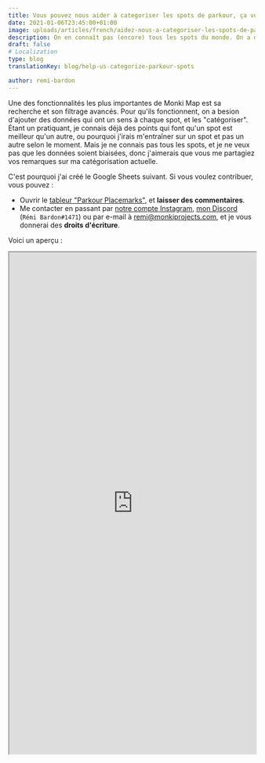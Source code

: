 ```yaml
---
title: Vous pouvez nous aider à categoriser les spots de parkour, ça vous tente ?
date: 2021-01-06T23:45:00+01:00
image: uploads/articles/french/aidez-nous-a-categoriser-les-spots-de-parkour.jpg
description: On en connaît pas (encore) tous les spots du monde. On a donc créé un tableur collaboratif pour les catégoriser et en lister les informations importantes.
draft: false
# Localization
type: blog
translationKey: blog/help-us-categorize-parkour-spots

author: remi-bardon
---
```


Une des fonctionnalités les plus importantes de Monki Map est sa recherche et son filtrage avancés. Pour qu'ils fonctionnent, on a besion d'ajouter des données qui ont un sens à chaque spot, et les "catégoriser". Étant un pratiquant, je connais déjà des points qui font qu'un spot est meilleur qu'un autre, ou pourquoi j'irais m'entraîner sur un spot et pas un autre selon le moment. Mais je ne connais pas tous les spots, et je ne veux pas que les données soient biaisées, donc j'aimerais que vous me partagiez vos remarques sur ma catégorisation actuelle.

C'est pourquoi j'ai créé le Google Sheets suivant. Si vous voulez contribuer, vous pouvez :

- Ouvrir le [tableur "Parkour Placemarks"](https://docs.google.com/spreadsheets/d/1rlVB6HAOHgvqnQDtstfvy6zwYsYKq1xPE6Q_ZHPqWUw/edit?usp=sharing), et **laisser des commentaires**.
- Me contacter en passant par [notre compte Instagram](https://www.instagram.com/monkiprojects/), [mon Discord](https://discord.com) (`Rémi Bardon#1471`) ou par e-mail à remi@monkiprojects.com, et je vous donnerai des **droits d'écriture**.

Voici un aperçu :

<iframe width="100%" height="1024" src="https://docs.google.com/spreadsheets/d/e/2PACX-1vTCtqBQTH5dwNcXkespZ2BPd5e72LZ9_VCqNZfJbJvM95VVMa_Hndl968YoOmFcl8BnUkeZv_5VHNgh/pubhtml?widget=true&amp;headers=false"></iframe>
